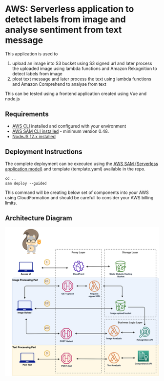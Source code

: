 # AWS: Serverless application to detect labels from image and analyse sentiment from text message  

This application is used to
1. upload an image into S3 bucket using S3 signed url and later process the uploaded image using lambda functions and Amazon Rekognition to detect labels from image
2. plost text message and later process the text using lambda functions and Amazon Comprehend to analyse from text

This can be tested using a frontend application created using Vue and node.js


## Requirements

* [AWS CLI](https://aws.amazon.com/cli/) installed and configured with your environment
* [AWS SAM CLI installed](https://docs.aws.amazon.com/serverless-application-model/latest/developerguide/serverless-sam-cli-install.html) - minimum version 0.48.
* [NodeJS 12.x installed](https://nodejs.org/en/download/)

## Deployment Instructions

The complete deployment can be executed using the [AWS SAM (Serverless application model)](https://aws.amazon.com/serverless/sam/) and template (template.yaml) available in the repo.

```
cd .. 
sam deploy --guided
```
This command will be creating below set of components into your AWS using CloudFormation and should be carefull to consider your AWS billing limits.


## Architecture Diagram 
![GitHub Logo](/images/architecture.png)



